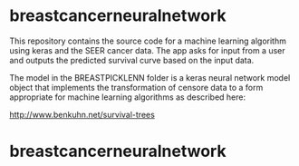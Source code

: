 breastcancerneuralnetwork
======

This repository contains the source code for a machine learning algorithm using keras and the SEER cancer data. The app asks for input from a user and outputs the predicted survival curve based on the input data.

The model in the BREASTPICKLENN folder is a keras neural network model  object that implements the transformation of censore data to a form appropriate for machine learning algorithms as described here:

http://www.benkuhn.net/survival-trees




# breastcancerneuralnetwork 
